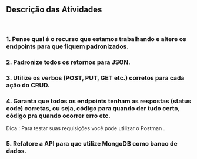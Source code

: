## Descrição das Atividades
<br>

### 1. Pense qual é o recurso que estamos trabalhando e altere os endpoints para que fiquem padronizados.
### 2. Padronize todos os retornos para JSON.
### 3. Utilize os verbos (POST, PUT, GET etc.) corretos para cada ação do CRUD.
### 4. Garanta que todos os endpoints tenham as respostas (status code) corretas, ou seja, código para quando der tudo certo, código pra quando ocorrer erro etc.
Dica : Para testar suas requisições você pode utilizar o Postman .
### 5. Refatore a API para que utilize MongoDB como banco de dados.